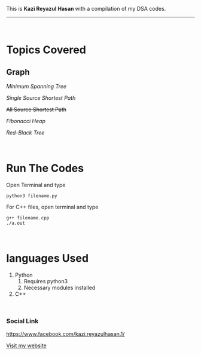 <!--Readme Stuff-->

This is <b>Kazi Reyazul Hasan </b> with a compilation of my DSA codes. 

---

</br>




# Topics Covered
## Graph </br>

_Minimum Spanning Tree_

_Single Source Shortest Path_
 

 ~~All Source Shortest Path~~
 
 _Fibonacci Heap_
 
 _Red-Black Tree_


 </br>


 # Run The Codes
 Open Terminal and type 

 `python3 filename.py`

 For C++ files, open terminal and type

 ```
 g++ filename.cpp
 ./a.out
 ```
<!--For language based formatting, can use ```c++ at first
Can use <img> tag for image-->
</br>

# languages Used

1. Python
     1. Requires python3
     2. Necessary modules installed
2. C++

</br>

### Social Link
https://www.facebook.com/kazi.reyazulhasan.1/

[Visit my website](http://www.kazireyazulhasan.com)
